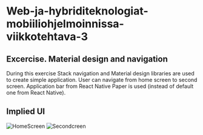 # Web-ja-hybriditeknologiat-mobiiliohjelmoinnissa-viikkotehtava-3

## Excercise. Material design and navigation

During this exercise Stack navigation and Material design libraries are used to create simple application.
User can navigate from home screen to second screen. Application bar from React Native Paper is used (instead of default one from React Native).

## Implied UI

<img scr="/img/IMG_8734D5B4B22B-1.jpeg" alt="HomeScreen" witdh="300"/>

<img scr="img/IMG_7C13D3CA669C-1.jpeg" alt="Secondcreen" witdh="300"/>